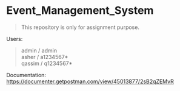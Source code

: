 # Event_Management_System
>This repository is only for assignment purpose.


Users:
> admin / admin <Br>
> asher / a1234567* <Br>
> qassim / q1234567* <Br>

Documentation: <Br>
https://documenter.getpostman.com/view/45013877/2sB2qZEMvR
